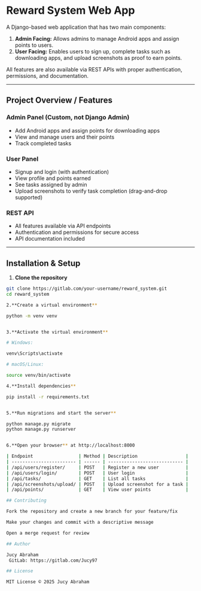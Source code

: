 # Reward System Web App 

A Django-based web application that has two main components:

1. **Admin Facing:** Allows admins to manage Android apps and assign points to users.  
2. **User Facing:** Enables users to sign up, complete tasks such as downloading apps, and upload screenshots as proof to earn points.  

All features are also available via REST APIs with proper authentication, permissions, and documentation.

---

## Project Overview / Features

### Admin Panel (Custom, not Django Admin)
- Add Android apps and assign points for downloading apps
- View and manage users and their points
- Track completed tasks

### User Panel
- Signup and login (with authentication)
- View profile and points earned
- See tasks assigned by admin
- Upload screenshots to verify task completion (drag-and-drop supported)

### REST API
- All features available via API endpoints
- Authentication and permissions for secure access
- API documentation included

---

## Installation & Setup
1. **Clone the repository**

```bash
git clone https://gitlab.com/your-username/reward_system.git
cd reward_system

2.**Create a virtual environment**

python -m venv venv


3.**Activate the virtual environment**

# Windows:

venv\Scripts\activate

# macOS/Linux:

source venv/bin/activate

4.**Install dependencies**

pip install -r requirements.txt


5.**Run migrations and start the server**

python manage.py migrate
python manage.py runserver


6.**Open your browser** at http://localhost:8000

| Endpoint                 | Method | Description                  |
| ------------------------ | ------ | ---------------------------- |
| /api/users/register/     | POST   | Register a new user          |
| /api/users/login/        | POST   | User login                   |
| /api/tasks/              | GET    | List all tasks               |
| /api/screenshots/upload/ | POST   | Upload screenshot for a task |
| /api/points/             | GET    | View user points             |

## Contributing

Fork the repository and create a new branch for your feature/fix

Make your changes and commit with a descriptive message

Open a merge request for review

## Author

Jucy Abraham
 GitLab: https://gitlab.com/Jucy97

## License

MIT License © 2025 Jucy Abraham